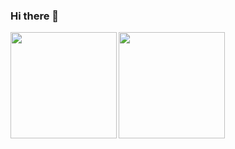 ### Hi there 👋
<a href="https://github.com/AyakaKamata">
  <img align="left" height="170px" src="https://github-readme-stats.vercel.app/api?username=AyakaKamata&count_private=true&show_icons=true" /> <img align="left" height="170px" src="https://github-readme-stats.vercel.app/api/top-langs/?username=AyakaKamata&layout=compact" />
</a>
<!--
**AyakaKamata/AyakaKamata** is a ✨ _special_ ✨ repository because its `README.md` (this file) appears on your GitHub profile.

Here are some ideas to get you started:

- 🔭 I’m currently working on ...
- 🌱 I’m currently learning ...
- 👯 I’m looking to collaborate on ...
- 🤔 I’m looking for help with ...
- 💬 Ask me about ...
- 📫 How to reach me: ...
- 😄 Pronouns: ...
- ⚡ Fun fact: ...
-->

